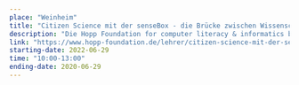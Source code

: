 ```yaml
---
place: "Weinheim"
title: "Citizen Science mit der senseBox - die Brücke zwischen Wissenschaft, Umwelt und Bildung"
description: "Die Hopp Foundation for computer literacy & informatics bietet kostenlose senseBox Fortbildungen zu den Themen Physical Computing, IoT, Luftqualitätsmessung, Smart Cities, Citizen Science und Digital Farming an."
link: "https://www.hopp-foundation.de/lehrer/citizen-science-mit-der-sensebox-die-bruecke-zwischen-wissenschaft-umwelt-und-bildung/"
starting-date: 2022-06-29
time: "10:00-13:00"
ending-date: 2020-06-29
---
```

